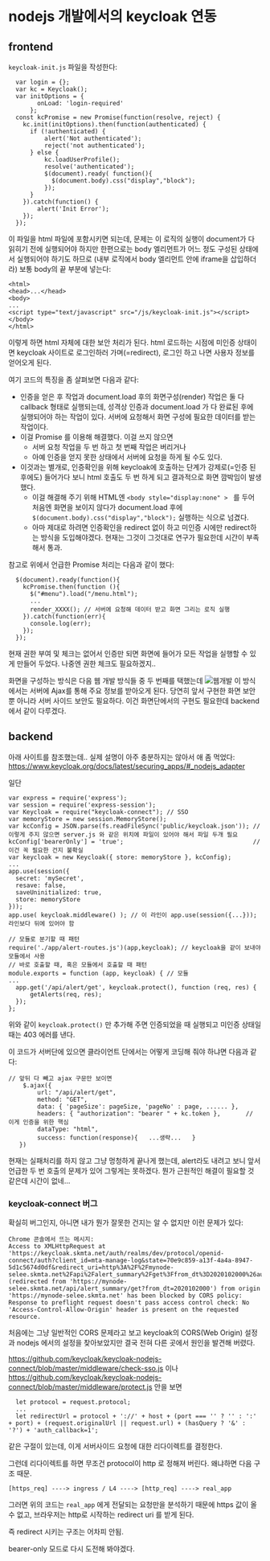 # nodejs 개발에서의 keycloak 연동

## frontend

```keycloak-init.js``` 파일을 작성한다:
```
  var login = {};
  var kc = Keycloak();
  var initOptions = {
        onLoad: 'login-required'
      };
  const kcPromise = new Promise(function(resolve, reject) {
    kc.init(initOptions).then(function(authenticated) {
      if (!authenticated) {
          alert('Not authenticated');
          reject('not authenticated');
      } else {
          kc.loadUserProfile();
          resolve('authenticated');
          $(document).ready( function(){
            $(document.body).css("display","block");
          });
      }
    }).catch(function() {
        alert('Init Error');
    });
  });
```
이 파일을 html 파일에 포함시키면 되는데, 문제는 이 로직의 실행이 document가 다 읽히기 전에 실행되어야 하지만 한편으로는 body 엘리먼트가 어느 정도 구성된 상태에서 실행되어야 하기도 하므로 (내부 로직에서 body 엘리먼트 안에 iframe을 삽입하더라) 보통 body의 끝 부분에 넣는다:
```
<html>
<head>...</head>
<body>
...
<script type="text/javascript" src="/js/keycloak-init.js"></script>
</body>
</html>
```

이렇게 하면 html 자체에 대한 보안 처리가 된다. html 로드하는 시점에 미인증 상태이면 keycloak 사이트로 로그인하러 가며(=redirect),
로그인 하고 나면 사용자 정보를 얻어오게 된다.

여기 코드의 특징을 좀 살펴보면 다음과 같다:
* 인증을 얻은 후 작업과 document.load 후의 화면구성(render) 작업은 둘 다 callback 형태로 실행되는데,
  성격상 인증과 document.load 가 다 완료된 후에 실행되어야 하는 작업이 있다. 서버에 요청해서 화면 구성에 필요한 데이터를 받는 작업이다.
* 이걸 Promise 를 이용해 해결했다. 이걸 쓰지 않으면 
  - 서버 요청 작업을 두 번 하고 첫 번째 작업은 버리거나
  - 아예 인증을 얻지 못한 상태에서 서버에 요청을 하게 될 수도 있다.
* 이것과는 별개로, 인증확인을 위해 keycloak에 호출하는 단계가 강제로(=인증 된 후에도) 들어가다 보니 
  html 호출도 두 번 하게 되고 결과적으로 화면 깜박임이 발생했다.
  - 이걸 해결해 주기 위해 HTML엔 ```<body style="display:none" > ``` 를 두어 처음엔 화면을 보이지 않다가
    document.load 후에 ```$(document.body).css("display","block");``` 실행하는 식으로 넘겼다.
  - 아마 제대로 하려면 인증확인을 redirect 없이 하고 미인증 시에만 redirect하는 방식을 도입해야겠다.
    현재는 그것이 그것대로 연구가 필요한데 시간이 부족해서 통과.

참고로 위에서 언급한 Promise 처리는 다음과 같이 했다:
```
  $(document).ready(function(){
    kcPromise.then(function (){
      $("#menu").load("/menu.html");
      ...
      render_XXXX(); // 서버에 요청해 데이터 받고 화면 그리는 로직 실행
    }).catch(function(err){
      console.log(err);
    });
  });
```


현재 권한 부여 및 체크는 없어서 인증만 되면 화면에 들어가 모든 작업을 실행할 수 있게 만들어 두었다. 나중엔 권한 체크도 필요하겠지..

화면을 구성하는 방식은 다음 웹 개발 방식들 중 두 번째를 택했는데
![웹개발](https://github.com/anabaral/aws-etude/blob/master/img/web_dev_diagram.svg)
이 방식에서는 서버에 Ajax를 통해 주요 정보를 받아오게 된다.
당연히 앞서 구현한 화면 보안 뿐 아니라 서버 사이드 보안도 필요하다. 이건 화면단에서의 구현도 필요한데 backend에서 같이 다루겠다.

## backend 

아래 사이트를 참조했는데.. 실제 설명이 아주 충분하지는 않아서 애 좀 먹었다:
https://www.keycloak.org/docs/latest/securing_apps/#_nodejs_adapter

일단 
```
var express = require('express');
var session = require('express-session');
var Keycloak = require("keycloak-connect"); // SSO
var memoryStore = new session.MemoryStore();
var kcConfig = JSON.parse(fs.readFileSync('public/keycloak.json')); // 이렇게 주지 않으면 server.js 와 같은 위치에 파일이 있어야 해서 파일 두개 필요
kcConfig['bearerOnly'] = 'true';                                    // 이건 꼭 필요한 건지 불확실
var keycloak = new Keycloak({ store: memoryStore }, kcConfig);
...
app.use(session({
  secret: 'mySecret',
  resave: false,
  saveUninitialized: true,
  store: memoryStore
}));
app.use( keycloak.middleware() ); // 이 라인이 app.use(session({...})); 라인보다 뒤에 있어야 함

// 모듈로 분기할 때 패턴
require('./app/alert-routes.js')(app,keycloak); // keycloak을 같이 보내야 모듈에서 사용
// 바로 호출할 때, 혹은 모듈에서 호출할 때 패턴
module.exports = function (app, keycloak) { // 모듈
...
  app.get('/api/alert/get', keycloak.protect(), function (req, res) {
      getAlerts(req, res);
  });
};
```
위와 같이 ```keycloak.protect()``` 만 추가해 주면 인증되었을 때 실행되고 미인증 상태일 때는 403 에러를 낸다.

이 코드가 서버단에 있으면 클라이언트 단에서는 어떻게 코딩해 줘야 하냐면 다음과 같다:
```
// 앞뒤 다 빼고 ajax 구문만 보이면
    $.ajax({
        url: "/api/alert/get",
        method: "GET",
        data: { 'pageSize': pageSize, 'pageNo' : page, ...... },
        headers: { "authorization": "bearer " + kc.token },       // 이게 인증을 위한 핵심
        dataType: "html",
        success: function(response){   ...생략...   }
   })
```
현재는 실패처리를 하지 않고 그냥 멍청하게 끝나게 했는데, alert라도 내려고 보니 앞서 언급한 두 번 호출의 문제가 있어 그렇게는 못하겠다.
뭔가 근원적인 해결이 필요할 것 같은데 시간이 없네... 

### keycloak-connect 버그

확실히 버그인지, 아니면 내가 뭔가 잘못한 건지는 알 수 없지만 이런 문제가 있다:
```
Chrome 콘솔에서 뜨는 메시지:
Access to XMLHttpRequest at 'https://keycloak.skmta.net/auth/realms/dev/protocol/openid-connect/auth?client_id=mta-manage-log&state=70e9c859-a13f-4a4a-8947-5d1c5674d0df&redirect_uri=http%3A%2F%2Fmynode-selee.skmta.net%2Fapi%2Falert_summary%2Fget%3Ffrom_dt%3D2020102000%26auth_callback%3D1&scope=openid&response_type=code' (redirected from 'https://mynode-selee.skmta.net/api/alert_summary/get?from_dt=2020102000') from origin 'https://mynode-selee.skmta.net' has been blocked by CORS policy: Response to preflight request doesn't pass access control check: No 'Access-Control-Allow-Origin' header is present on the requested resource.
```
처음에는 그냥 일반적인 CORS 문제라고 보고 keycloak의 CORS(Web Origin) 설정과 nodejs 에서의 설정을 찾아보았지만
결국 전혀 다른 곳에서 원인을 발견해 버렸다.

https://github.com/keycloak/keycloak-nodejs-connect/blob/master/middleware/check-sso.js 이나<br>
https://github.com/keycloak/keycloak-nodejs-connect/blob/master/middleware/protect.js
안을 보면 
```
  let protocol = request.protocol;
  ...
  let redirectUrl = protocol + '://' + host + (port === '' ? '' : ':' + port) + (request.originalUrl || request.url) + (hasQuery ? '&' : '?') + 'auth_callback=1';
```
같은 구절이 있는데, 이게 서버사이드 요청에 대한 리다이렉트를 결정한다.

그런데 리다이렉트를 하면 무조건 protocol이 http 로 정해져 버린다.
왜냐하면 다음 구조 때문.
```
[https_req] ----> ingress / L4 ----> [http_req] ----> real_app
```
그러면 위의 코드는 ```real_app``` 에게 전달되는 요청만을 분석하기 때문에 https 값이 올 수 없고,
브라우저는 http로 시작하는 redirect uri 를 받게 된다.

즉 redirect 시키는 구조는 어차피 안됨.

bearer-only 모드로 다시 도전해 봐야겠다.




